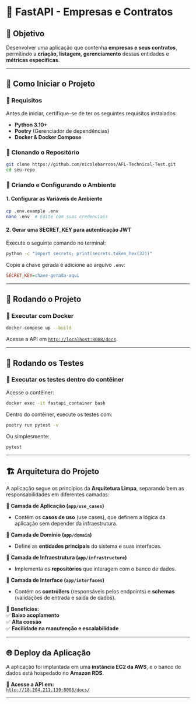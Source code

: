 # 📌 FastAPI - Empresas e Contratos  

## 🎯 Objetivo  
Desenvolver uma aplicação que contenha **empresas e seus contratos**, permitindo a **criação, listagem, gerenciamento** dessas entidades e **métricas específicas**.  

---

## 🚀 Como Iniciar o Projeto  

### 🔹 Requisitos  
Antes de iniciar, certifique-se de ter os seguintes requisitos instalados:  
- **Python 3.10+**  
- **Poetry** (Gerenciador de dependências)  
- **Docker & Docker Compose**  

### 🔹 Clonando o Repositório  
```bash
git clone https://github.com/nicolebarroos/AFL-Technical-Test.git
cd seu-repo
```

### 🔹 Criando e Configurando o Ambiente  

#### **1. Configurar as Variáveis de Ambiente**  
```bash
cp .env.example .env
nano .env  # Edite com suas credenciais
```

#### **2. Gerar uma SECRET_KEY para autenticação JWT**  
Execute o seguinte comando no terminal:  
```bash
python -c "import secrets; print(secrets.token_hex(32))"
```
Copie a chave gerada e adicione ao arquivo `.env`:  
```ini
SECRET_KEY=chave-gerada-aqui
```

---

## 🚀 Rodando o Projeto  

### 🔹 Executar com Docker  
```bash
docker-compose up --build
```
Acesse a API em [`http://localhost:8008/docs`](http://localhost:8008/docs).  

---

## 🧪 Rodando os Testes  

### 🔹 Executar os testes dentro do contêiner  
Acesse o contêiner:  
```bash
docker exec -it fastapi_container bash
```
Dentro do contêiner, execute os testes com:  
```bash
poetry run pytest -v
```
Ou simplesmente:  
```bash
pytest
```

---

## 🏗 Arquitetura do Projeto  

A aplicação segue os princípios da **Arquitetura Limpa**, separando bem as responsabilidades em diferentes camadas:  

📂 **Camada de Aplicação (`app/use_cases`)**  
- Contém os **casos de uso** (use cases), que definem a lógica da aplicação sem depender da infraestrutura.  

📂 **Camada de Domínio (`app/domain`)**  
- Define as **entidades principais** do sistema e suas interfaces.  

📂 **Camada de Infraestrutura (`app/infrastructure`)**  
- Implementa os **repositórios** que interagem com o banco de dados.  

📂 **Camada de Interface (`app/interfaces`)**  
- Contém os **controllers** (responsáveis pelos endpoints) e **schemas** (validações de entrada e saída de dados).  

🔹 **Benefícios:**  
✅ **Baixo acoplamento**  
✅ **Alta coesão**  
✅ **Facilidade na manutenção e escalabilidade**  

---

## 🌐 Deploy da Aplicação  

A aplicação foi implantada em uma **instância EC2 da AWS**, e o banco de dados está hospedado no **Amazon RDS**.  

🔗 **Acesse a API em:**  
[`http://18.204.211.139:8008/docs/`](http://18.204.211.139:8008/docs/)  

---

